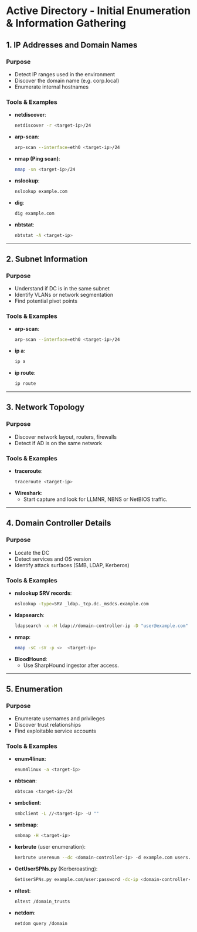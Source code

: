 # Active Directory - Initial Enumeration & Information Gathering

## 1. IP Addresses and Domain Names

###  Purpose
- Detect IP ranges used in the environment
- Discover the domain name (e.g. corp.local)
- Enumerate internal hostnames

###  Tools & Examples
- **netdiscover**:
  ```bash
  netdiscover -r <target-ip>/24
  ```
- **arp-scan**:
  ```bash
  arp-scan --interface=eth0 <target-ip>/24
  ```
- **nmap (Ping scan)**:
  ```bash
  nmap -sn <target-ip>/24
  ```
- **nslookup**:
  ```bash
  nslookup example.com
  ```
- **dig**:
  ```bash
  dig example.com
  ```
- **nbtstat**:
  ```bash
  nbtstat -A <target-ip>
  ```

---

## 2. Subnet Information

###  Purpose
- Understand if DC is in the same subnet
- Identify VLANs or network segmentation
- Find potential pivot points

###  Tools & Examples
- **arp-scan**:
  ```bash
  arp-scan --interface=eth0 <target-ip>/24
  ```
- **ip a**:
  ```bash
  ip a
  ```
- **ip route**:
  ```bash
  ip route
  ```

---

## 3. Network Topology

###  Purpose
- Discover network layout, routers, firewalls
- Detect if AD is on the same network

###  Tools & Examples
- **traceroute**:
  ```bash
  traceroute <target-ip>
  ```
- **Wireshark**:
  - Start capture and look for LLMNR, NBNS or NetBIOS traffic.

---

## 4. Domain Controller Details

###  Purpose
- Locate the DC
- Detect services and OS version
- Identify attack surfaces (SMB, LDAP, Kerberos)

###  Tools & Examples
- **nslookup SRV records**:
  ```bash
  nslookup -type=SRV _ldap._tcp.dc._msdcs.example.com
  ```
- **ldapsearch**:
  ```bash
  ldapsearch -x -H ldap://domain-controller-ip -D "user@example.com" -w "password" -b "DC=example,DC=com" "objectclass=*"
  ```
- **nmap**:
  ```bash
  nmap -sC -sV -p <>  <target-ip>
  ```
- **BloodHound**:
  - Use SharpHound ingestor after access.

---

## 5. Enumeration

###  Purpose
- Enumerate usernames and privileges
- Discover trust relationships
- Find exploitable service accounts

###  Tools & Examples
- **enum4linux**:
  ```bash
  enum4linux -a <target-ip>
  ```
- **nbtscan**:
  ```bash
  nbtscan <target-ip>/24
  ```
- **smbclient**:
  ```bash
  smbclient -L //<target-ip> -U ""
  ```
- **smbmap**:
  ```bash
  smbmap -H <target-ip>
  ```
- **kerbrute** (user enumeration):
  ```bash
  kerbrute userenum --dc <domain-controller-ip> -d example.com users.txt
  ```
- **GetUserSPNs.py** (Kerberoasting):
  ```bash
  GetUserSPNs.py example.com/user:password -dc-ip <domain-controller-ip>
  ```
- **nltest**:
  ```bash
  nltest /domain_trusts
  ```
- **netdom**:
  ```bash
  netdom query /domain
  ```



